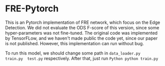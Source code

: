 # FRE-Pytorch
This is an Pytorch implementation of FRE network, which focus on the Edge Detection.
We did not evaluate the ODS F-score of this version, since some hyper-parameters was not fine-tuned.
The original code was implemented by TensorFLow, and we haven't made public the code yet, since our paper is not published.
However, this implementation can run without bug.

To run this model, we should change some path in ```data_loader.py   train.py  test.py``` respectively.
After that, just run ``` Python
                          python train.py
                         ```
